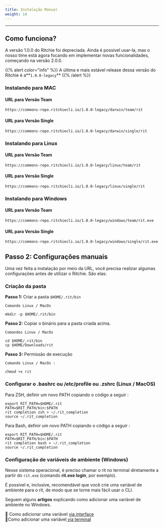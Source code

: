```yaml
---
title: Instalação Manual
weight: 14
---
```


---

## Como funciona? 

A versão 1.0.0 do Ritchie foi depreciada. Ainda é possível usar-la, mas o nosso time está agora focando em implementar novas funcionalidades, começando na versão 2.0.0.

{{% alert color="info" %}}
A última e mais estável release dessa versão do Ritchie é a**`1.0.0-legacy`**
{{% /alert %}}

### 

### **Instalando para MAC**

#### URL para Versão Team 

```text
https://commons-repo.ritchiecli.io/1.0.0-legacy/darwin/team/rit
```

#### URL para Versão Single

```text
https://commons-repo.ritchiecli.io/1.0.0-legacy/darwin/single/rit
```

### 

### **Instalando para Linux**

#### URL para Versão Team 

```text
https://commons-repo.ritchiecli.io/1.0.0-legacy/linux/team/rit
```

#### URL para Versão Single

```text
https://commons-repo.ritchiecli.io/1.0.0-legacy/linux/single/rit
```

### 

### **Instalando para Windows** 

#### URL para Versão Team 

```text
https://commons-repo.ritchiecli.io/1.0.0-legacy/windows/team/rit.exe
```

#### URL para Versão Single

```text
https://commons-repo.ritchiecli.io/1.0.0-legacy/windows/single/rit.exe
```

### 

## **Passo 2: Configurações manuais**

Uma vez feita a instalação por meio da URL, você precisa realizar algumas configurações antes de utilizar o Ritchie. São elas: 

### **Criação da pasta**

**Passo 1:** Criar a pasta `$HOME/.rit/bin`

```text
Comando Linux / MacOs

mkdir -p $HOME/.rit/bin
```

**Passo 2:** Copiar o binário para a pasta criada acima. 

```text
Comandos Linux / MacOs

cd $HOME/.rit/bin 
cp $HOME/Downloads/rit
```

**Passo 3:** Permissão de execução

```
Comando Linux / MacOs : 

chmod +x rit
```



### **Configurar o .bashrc ou /etc/profile ou .zshrc \(Linux / MacOS\)**

Para ZSH, definir um novo PATH copiando o código a seguir :

```text
export RIT_PATH=$HOME/.rit
PATH=$RIT_PATH/bin:$PATH
rit completion zsh > ~/.rit_completion
source ~/.rit_completion
```

Para Bash, definir um novo PATH copiando o código a seguir :

```text
export RIT_PATH=$HOME/.rit
PATH=$RIT_PATH/bin:$PATH
rit completion bash > ~/.rit_completion
source ~/.rit_completion
```



### **Configuração de variáveis de ambiente \(Windows\)**

Nesse sistema operacional, é preciso chamar o rit no terminal diretamente a partir do `rit.exe` \(comando **rit.exe login**, por exemplo\). 

É possível e, inclusive, recomendável que você crie uma variável de ambiente para o rit, de modo que se torne mais fácil usar o CLI.

Seguem alguns **artigos** explicando como adicionar uma variável de ambiente no Windows.

📖 Como adicionar uma variável [via interface](https://professor-falken.com/pt/windows/como-configurar-la-ruta-y-las-variables-de-entorno-en-windows-10/)  
📖Como adicionar uma variável[ via terminal](https://devcontent.com.br/artigos/windows/o-que-sao-como-alterar-criar-excluir-variaveis-de-ambiente)
